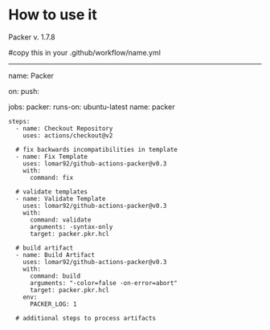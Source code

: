 # How to use it
Packer v. 1.7.8

#copy this in your .github/workflow/name.yml

---

name: Packer

on:
  push:

jobs:
  packer:
    runs-on: ubuntu-latest
    name: packer

    steps:
      - name: Checkout Repository
        uses: actions/checkout@v2

      # fix backwards incompatibilities in template
      - name: Fix Template
        uses: lomar92/github-actions-packer@v0.3
        with:
          command: fix

      # validate templates
      - name: Validate Template
        uses: lomar92/github-actions-packer@v0.3
        with:
          command: validate
          arguments: -syntax-only
          target: packer.pkr.hcl

      # build artifact
      - name: Build Artifact
        uses: lomar92/github-actions-packer@v0.3
        with:
          command: build
          arguments: "-color=false -on-error=abort"
          target: packer.pkr.hcl
        env:
          PACKER_LOG: 1

      # additional steps to process artifacts

